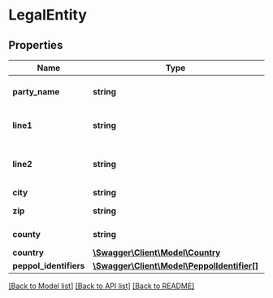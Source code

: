 # LegalEntity

## Properties
Name | Type | Description | Notes
------------ | ------------- | ------------- | -------------
**party_name** | **string** | The name of the company. | [optional] 
**line1** | **string** | The first address line. | [optional] 
**line2** | **string** | The second address line, if applicable | [optional] 
**city** | **string** | The city. | [optional] 
**zip** | **string** | The zipcode. | [optional] 
**county** | **string** | County, if applicable | [optional] 
**country** | [**\Swagger\Client\Model\Country**](Country.md) |  | [optional] 
**peppol_identifiers** | [**\Swagger\Client\Model\PeppolIdentifier[]**](PeppolIdentifier.md) |  | [optional] 

[[Back to Model list]](../README.md#documentation-for-models) [[Back to API list]](../README.md#documentation-for-api-endpoints) [[Back to README]](../README.md)


